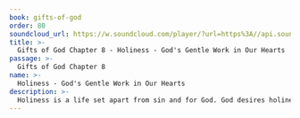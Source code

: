 ```yaml
---
book: gifts-of-god
order: 80
soundcloud_url: https://w.soundcloud.com/player/?url=https%3A//api.soundcloud.com/tracks/
title: >-
  Gifts of God Chapter 8 - Holiness - God's Gentle Work in Our Hearts
passage: >-
  Gifts of God Chapter 8
name: >-
  Holiness - God's Gentle Work in Our Hearts
description: >-
  Holiness is a life set apart from sin and for God. God desires holiness in his people. Holiness is based on a transformed life. Holiness is a cooperative effort. Christ is the pattern for holiness. To be holy is to be increasingly like Jesus.
---
```


